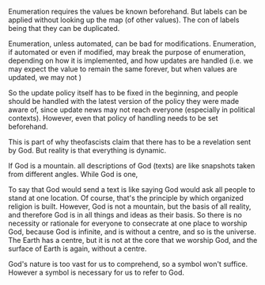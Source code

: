 Enumeration requires the values be known beforehand.
But labels can be applied without looking up the map (of other values).
The con of labels being that they can be duplicated.

Enumeration, unless automated, can be bad for modifications.
Enumeration, if automated or even if modified, may break the purpose of enumeration, depending on how it is implemented, and how updates are handled (i.e. we may expect the value to remain the same forever, but when values are updated, we may not )

So the update policy itself has to be fixed in the beginning, and people should be handled with the latest version of the policy they were made aware of, since update news may not reach everyone (especially in political contexts). However, even that policy of handling needs to be set beforehand.

This is part of why theofascists claim that there has to be a revelation sent by God. But reality is that everything is dynamic.

If God is a mountain. all descriptions of God (texts) are like snapshots taken from different angles. While God is one, 

To say that God would send a text is like saying God would ask all people to stand at one location. Of course, that's the principle by which organized religion is built. However, God is not a mountain, but the basis of all reality, and therefore God is in all things and ideas as their basis. So there is no necessity or rationale for everyone to consecrate at one place to worship God, because God is infinite, and is without a centre, and so is the universe. The Earth has a centre, but it is not at the core that we worship God, and the surface of Earth is again, without a centre.

God's nature is too vast for us to comprehend, so a symbol won't suffice. However a symbol is necessary for us to refer to God.